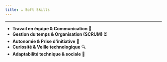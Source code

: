 ```yaml
---
title: ☕ Soft Skills
---
```


---

-   **Travail en équipe & Communication** 🤝
-   **Gestion du temps & Organisation (SCRUM)** ⏳
-   **Autonomie & Prise d'initiative** 🚀
-   **Curiosité & Veille technologique** 🔍
-   **Adaptabilité technique & sociale** 🧩
